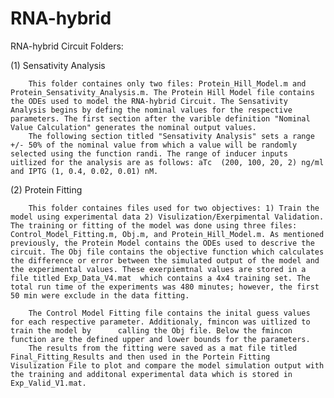 # RNA-hybrid
RNA-hybrid Circuit Folders:

(1) Sensativity Analysis

		This folder containes only two files: Protein_Hill_Model.m and Protein_Sensativity_Analysis.m. The Protein Hill Model file contains the ODEs used to model the RNA-hybrid Circuit. The Sensativity Analysis begins by defing the nominal values for the respective parameters. The first section after the varible definition "Nominal Value Calculation" generates the nominal output values. 
		The following section titled "Sensativity Analysis" sets a range +/- 50% of the nominal value from which a value will be randomly selected using the function randi. The range of inducer inputs uitlized for the analysis are as follows: aTc  (200, 100, 20, 2) ng/ml and IPTG (1, 0.4, 0.02, 0.01) nM. 
		
(2) Protein Fitting		

		This folder containes files used for two objectives: 1) Train the model using experimental data 2) Visulization/Exerpimental Validation. The training or fitting of the model was done using three files: Control_Model_Fitting.m, Obj.m, and Protein_Hill_Model.m. As mentioned previously, the Protein Model contains the ODEs used to descrive the circuit. The Obj file contains the objective function which calculates the difference or error between the simulated output of the model and the experimental values. These exerpiemtnal values are stored in a file titled Exp_Data_V4.mat  which contains a 4x4 training set. The total run time of the experiments was 480 minutes; however, the first 50 min were exclude in the data fitting. 
		
		The Control Model Fitting file contains the inital guess values for each respective parameter. Additionaly, fmincon was uitlized to train the model by      calling the Obj file. Below the fmincon function are the defined upper and lower bounds for the parameters. 
		The results from the fitting were saved as a mat file titled Final_Fitting_Results and then used in the Portein Fitting Visulization File to plot and compare the model simulation output with the training and additonal experimental data which is stored in Exp_Valid_V1.mat.  
		
		
